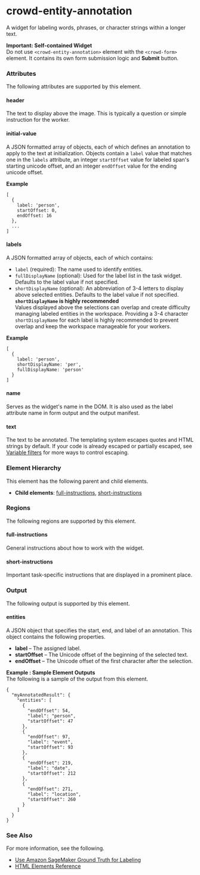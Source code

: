 # crowd\-entity\-annotation<a name="sms-ui-template-crowd-entity-annotation"></a>

A widget for labeling words, phrases, or character strings within a longer text\.

**Important: Self\-contained Widget**  
Do not use `<crowd-entity-annotation>` element with the `<crowd-form>` element\. It contains its own form submission logic and **Submit** button\.

### Attributes<a name="entity-annotation-attributes"></a>

The following attributes are supported by this element\.

#### header<a name="entity-annotation-attributes-header"></a>

The text to display above the image\. This is typically a question or simple instruction for the worker\.

#### initial\-value<a name="entity-annotation-attributes-initial-value"></a>

A JSON formatted array of objects, each of which defines an annotation to apply to the text at initialization\. Objects contain a `label` value that matches one in the `labels` attribute, an integer `startOffset` value for labeled span's starting unicode offset, and an integer `endOffset` value for the ending unicode offset\.

**Example**  

```
[
  {
    label: 'person',
    startOffset: 0,
    endOffset: 16
  },
  ...
]
```

#### labels<a name="entity-annotation-attributes-labels"></a>

A JSON formatted array of objects, each of which contains:
+ `label` \(required\): The name used to identify entities\.
+ `fullDisplayName` \(optional\): Used for the label list in the task widget\. Defaults to the label value if not specified\.
+ `shortDisplayName` \(optional\): An abbreviation of 3\-4 letters to display above selected entities\. Defaults to the label value if not specified\.
**`shortDisplayName` is highly recommended**  
Values displayed above the selections can overlap and create difficulty managing labeled entities in the workspace\. Providing a 3\-4 character `shortDisplayName` for each label is highly recommended to prevent overlap and keep the workspace manageable for your workers\.

**Example**  

```
[
  {
    label: 'person',
    shortDisplayName: 'per', 
    fullDisplayName: 'person'
  }
]
```

#### name<a name="entity-annotation-attributes-name"></a>

Serves as the widget's name in the DOM\. It is also used as the label attribute name in form output and the output manifest\.

#### text<a name="entity-annotation-attributes-text"></a>

The text to be annotated\. The templating system escapes quotes and HTML strings by default\. If your code is already escaped or partially escaped, see [Variable filters](sms-custom-templates-step2.md#sms-custom-templates-step2-automate-filters) for more ways to control escaping\.

### Element Hierarchy<a name="entity-annotation-element-hierarchy"></a>

This element has the following parent and child elements\.
+ **Child elements**: [full\-instructions](#entity-annotation-regions-full-instructions), [short\-instructions](#entity-annotation-regions-short-instructions)

### Regions<a name="entity-annotation-regions"></a>

The following regions are supported by this element\.

#### full\-instructions<a name="entity-annotation-regions-full-instructions"></a>

General instructions about how to work with the widget\.

#### short\-instructions<a name="entity-annotation-regions-short-instructions"></a>

Important task\-specific instructions that are displayed in a prominent place\.

### Output<a name="entity-annotation-output"></a>

The following output is supported by this element\.

#### entities<a name="entity-annotation-output-entities"></a>

A JSON object that specifies the start, end, and label of an annotation\. This object contains the following properties\.
+ **label** – The assigned label\.
+ **startOffset** – The Unicode offset of the beginning of the selected text\.
+ **endOffset** – The Unicode offset of the first character after the selection\.

**Example : Sample Element Outputs**  
The following is a sample of the output from this element\.  

```
{
  "myAnnotatedResult": {
    "entities": [
      {
        "endOffset": 54,
        "label": "person",
        "startOffset": 47
      },
      {
        "endOffset": 97,
        "label": "event",
        "startOffset": 93
      },
      {
        "endOffset": 219,
        "label": "date",
        "startOffset": 212
      },
      {
        "endOffset": 271,
        "label": "location",
        "startOffset": 260
      }
    ]
  }
}
```

### See Also<a name="entity-annotation-see-also"></a>

For more information, see the following\.
+ [Use Amazon SageMaker Ground Truth for Labeling](sms.md)
+ [HTML Elements Reference](sms-ui-template-reference.md)